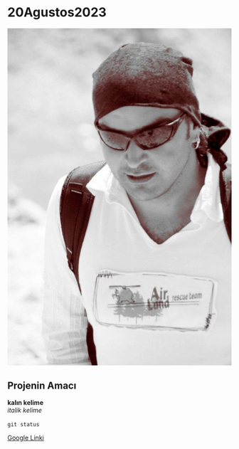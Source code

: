 # 20Agustos2023

![banner resmi](https://github.com/canertugay/20Agustos2023/blob/master/Can.jpg?raw=true)

## Projenin Amacı
**kalın kelime** <br/>
*italik kelime*

`git status`

[Google Linki](https://www.google.com/)
